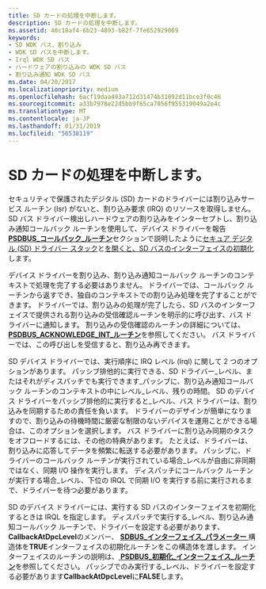 ```yaml
---
title: SD カードの処理を中断します。
description: SD カードの処理を中断します。
ms.assetid: 40c18af4-6b23-4893-b82f-7fe652929069
keywords:
- SD WDK バス、割り込み
- WDK SD バスを中断します。
- Irql WDK SD バス
- ハードウェアの割り込みの WDK SD バス
- 割り込み通知 WDK SD バス
ms.date: 04/20/2017
ms.localizationpriority: medium
ms.openlocfilehash: 6acf19daa493a712d31474b31092d11bce3f0c46
ms.sourcegitcommit: a33b7978e22d5bb9f65ca7056f955319049a2e4c
ms.translationtype: MT
ms.contentlocale: ja-JP
ms.lasthandoff: 01/31/2019
ms.locfileid: "56538119"
---
```

# <a name="handling-sd-card-interrupts"></a>SD カードの処理を中断します。


セキュリティで保護されたデジタル (SD) カードのドライバーには割り込みサービス ルーチン (Isr) がないと、割り込み要求 (IRQ) のリソースを取得しません。 SD バス ドライバー検出しハードウェアの割り込みをインターセプトし、割り込み通知コールバック ルーチンを使用して、デバイス ドライバーを報告[ **PSDBUS\_コールバック\_ルーチン**](https://msdn.microsoft.com/library/windows/hardware/ff537617)セクションで説明したように[セキュア デジタル (SD) ドライバー スタック](https://msdn.microsoft.com/library/windows/hardware/ff537964)と[を開くと、SD バスのインターフェイスの初期化](https://msdn.microsoft.com/library/windows/hardware/ff537442)します。

デバイス ドライバーを割り込み、割り込み通知コールバック ルーチンのコンテキストで処理を完了する必要はありません。 ドライバーでは、コールバック ルーチンから返すでき、独自のコンテキストでの割り込み処理を完了することができます。 ドライバーでは、割り込みの処理が完了したら、SD バスのインターフェイスで提供される割り込みの受信確認ルーチンを明示的に呼び出す、バス ドライバーに通知します。 割り込みの受信確認のルーチンの詳細については、[ **PSDBUS\_ACKNOWLEDGE\_INT\_ルーチン**](https://msdn.microsoft.com/library/windows/hardware/ff537616)を参照してください。 バス ドライバーでは、この呼び出しを受信すると、割り込み再できます。

SD デバイス ドライバーでは、実行順序に IRQ レベル (Irql) に関して 2 つのオプションがあります。 パッシブ排他的に実行できる、SD ドライバー\_レベル、またはそれがディスパッチでも実行できます\_パッシブに、割り込み通知コールバック ルーチンのコンテキストの中にレベル\_レベル、残りの時間。 SD のデバイス ドライバーをパッシブ排他的に実行すると\_レベル、バス ドライバーは、割り込みを同期するための責任を負います。 ドライバーのデザインが簡単になりますので、割り込みの待機時間に厳密な制限のないデバイスを運用ことができる場合は、このオプションを選択します。 バス ドライバーに割り込み同期のタスクをオフロードするには、その他の特典があります。 たとえば、ドライバーは、割り込みに応答してデータを頻繁に転送する必要があります。 パッシブに、ドライバーのコールバック ルーチンが実行されている場合\_レベルが自由に非同期ではなく、同期 I/O 操作を実行します。 ディスパッチにコールバック ルーチンが実行する場合\_レベル、下位の IRQL で同期 I/O を実行する前に実行されるまで、ドライバーを待つ必要があります。

SD のデバイス ドライバーには、実行する SD バスのインターフェイスを初期化するときは IRQL を指定します。 ディスパッチで実行する\_レベル、割り込み通知コールバック ルーチンで、ドライバーを設定する必要があります、 **CallbackAtDpcLevel**のメンバー、 [ **SDBUS\_インターフェイス\_パラメーター** ](https://msdn.microsoft.com/library/windows/hardware/ff537919)構造体を**TRUE**インターフェイスの初期化ルーチンをこの構造体を渡します。 インターフェイスのルーチンの説明は、[ **PSDBUS\_初期化\_インターフェイス\_ルーチン**](https://msdn.microsoft.com/library/windows/hardware/ff537618)を参照してください。 パッシブでのみ実行する\_レベル、ドライバーを設定する必要があります**CallbackAtDpcLevel**に**FALSE**します。

 

 




